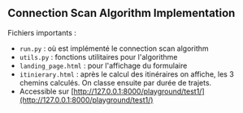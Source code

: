 
## Connection Scan Algorithm Implementation

Fichiers importants :

- `run.py` : où est implémenté le connection scan algorithm
- `utils.py` : fonctions utilitaires pour l'algorithme
- `landing_page.html` : pour l'affichage du formulaire
- `itinierary.html` : après le calcul des itinéraires on affiche, les 3 chemins calculés. On classe ensuite par durée de trajets.
- Accessible sur [http://127.0.0.1:8000/playground/test1/](http://127.0.0.1:8000/playground/test1/)
